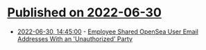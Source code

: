 # [Published on 2022-06-30](index.md)

* [2022-06-30, 14:45:00](https://it.slashdot.org/story/22/06/30/1445213/employee-shared-opensea-user-email-addresses-with-an-unauthorized-party?utm_source=rss1.0mainlinkanon&utm_medium=feed) - [Employee Shared OpenSea User Email Addresses With an 'Unauthorized' Party](https://it.slashdot.org/story/22/06/30/1445213/employee-shared-opensea-user-email-addresses-with-an-unauthorized-party?utm_source=rss1.0mainlinkanon&utm_medium=feed)
